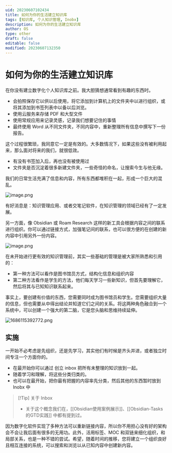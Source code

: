 ```yaml
---
uid: 20230607102434
title: 如何为你的生活建立知识库
tags: [知识库, 个人知识管理, Inobx]
description: 如何为你的生活建立知识库
author: OS
type: other
draft: false
editable: false
modified: 20230607132350
---
```


# 如何为你的生活建立知识库

在你没有建立数字化个人知识库之前。我大胆猜想通常看到有趣的东西时。

- 会拍照保存它以供以后使用，将它添加到计算机上的文件夹中以进行组织，或将其添加到书签列表中以备以后浏览。
- 使用云服务来存储 PDF 和大型文件
- 使用常规应用来记录灵感，记录我们想要记住的事情
- 最终使用 Word 从不同文件夹，不同内容中，重新整理所有信息中撰写下一份报告。

这个过程很繁琐，我同意它一定是有效的。大多数情况下，如果这些没有被利用起来，那么面对将来的我们，就很低效。

- 有没有书签加入后，再也没有被使用过
- 文件夹是否沉淀着很多新建文件夹，一些奇怪的命名，让搜索今生与他无缘。

我们的日常生活充满了信息和内容，所有东西都堆积在一起，形成一个巨大的混乱。

![image.png](https://cdn.pkmer.cn/images/20230607103544.png!pkmer)

有好消息是：知识管理应用、或者交笔记软件，在知识管理的领域已经有了一定发展。

另一方面，像 Obsidian 或 Roam Research 这样的新工具会根据内容之间的联系进行组织。你可以通过链接方式，加强笔记间的联系，也可以很方便的在创建的新内容中引用另外一份内容。

![image.png](https://cdn.pkmer.cn/images/20230607130824.png!pkmer)

在未开始进行更有效的知识管理前，其实一些基础的管理是被大家所熟悉和引用的：

- 第一种方法可以看作是图书馆员方式，结构化信息和组织内容
- 第二种方法看作是学生的方法，他们每天学习一些新知识，但首先要理解它，然后将其与已知知识联系起来。

事实上，要创建有价值的东西，您需要同时成为图书馆员和学生。您需要组织大量的信息，但也需要从中得出结论并知道它们之间的关系。将这两种角色融合到一个系统中，可以创建一个强大的第二脑，它是您头脑和思维持续延伸。

![1686115392772.png](https://cdn.pkmer.cn/images/1686115392772.png!pkmer)

## 实施

一开始不必考虑是先组织，还是先学习，其实他们有时候是齐头并进，或者独立时间专注一个方面你的。

- 在最开始你可以通过 创立 inbox 把所有未整理的知识放到一起。
- 随着学习和理解，将这些分类归类的。
- 也可以在最开始，把你最有把握的内容率先分类，然后其他的东西暂时放到 Inobx 中

>[!Tip] 关于 Inbox
>- 关于这个概念我们在，[[Obsidian使用案例展示]]、[[Obsidian-Tasks的GTD实践]] 中都有提到过。

因为数字化软件实现了多种方法可以重新链接内容，所以你不用担心没有好的架构会不会让我后面有很多的无用功。此外，活用标签、MOC 和双链来细化组织，和局部关系，也是一种不错的尝试。希望，随着时间的推移，您将建立一个组织良好且相互连接的系统，可以搜索和浏览以从已知内容中创建新内容。
